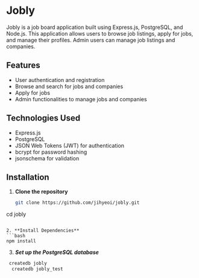 # Jobly
Jobly is a job board application built using Express.js, PostgreSQL, and Node.js. This application allows users to browse job listings, apply for jobs, and manage their profiles. Admin users can manage job listings and companies.

## Features
- User authentication and registration
- Browse and search for jobs and companies
- Apply for jobs
- Admin functionalities to manage jobs and companies

## Technologies Used
- Express.js
- PostgreSQL
- JSON Web Tokens (JWT) for authentication
- bcrypt for password hashing
- jsonschema for validation

## Installation
1. **Clone the repository**
   ```bash
   git clone https://github.com/jihyeoi/jobly.git
  cd jobly
   ```

2. **Install Dependencies**
   ```bash
   npm install
  ```

3. ***Set up the PostgreSQL database***
  ```bash
   createdb jobly
    createdb jobly_test
  ```
